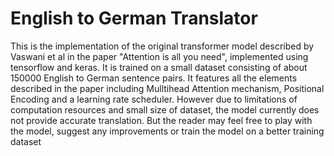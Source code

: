 # English to German Translator

This is the implementation of the original transformer model described by Vaswani et al in the 
paper "Attention is all you need", implemented using tensorflow and keras. It is trained on a 
small dataset consisting of about 150000 English to German sentence pairs. It features all the
elements described in the paper including Mulltihead Attention mechanism, Positional Encoding and
a learning rate scheduler. However due to limitations of computation resources and small size
of dataset, the model currently does not provide accurate translation. But the reader may feel free
to play with the model, suggest any improvements or train the model on a better training dataset
